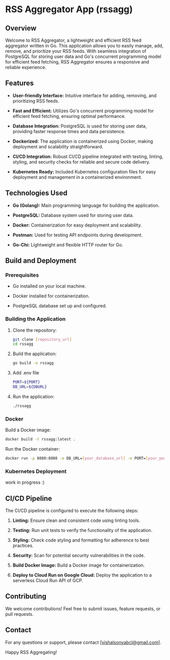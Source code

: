 # RSS Aggregator App (rssagg)

## Overview

Welcome to RSS Aggregator, a lightweight and efficient RSS feed aggregator written in Go. This application allows you to easily manage, add, remove, and prioritize your RSS feeds. With seamless integration of PostgreSQL for storing user data and Go's concurrent programming model for efficient feed fetching, RSS Aggregator ensures a responsive and reliable experience.

## Features

- **User-friendly Interface:** Intuitive interface for adding, removing, and prioritizing RSS feeds.
  
- **Fast and Efficient:** Utilizes Go's concurrent programming model for efficient feed fetching, ensuring optimal performance.

- **Database Integration:** PostgreSQL is used for storing user data, providing faster response times and data persistence.

- **Dockerized:** The application is containerized using Docker, making deployment and scalability straightforward.

- **CI/CD Integration:** Robust CI/CD pipeline integrated with testing, linting, styling, and security checks for reliable and secure code delivery.

- **Kubernetes Ready:** Included Kubernetes configuration files for easy deployment and management in a containerized environment.

## Technologies Used

- **Go (Golang):** Main programming language for building the application.
  
- **PostgreSQL:** Database system used for storing user data.

- **Docker:** Containerization for easy deployment and scalability.

- **Postman:** Used for testing API endpoints during development.

- **Go-Chi:** Lightweight and flexible HTTP router for Go.

## Build and Deployment

### Prerequisites

- Go installed on your local machine.
  
- Docker installed for containerization.
  
- PostgreSQL database set up and configured.

### Building the Application

1. Clone the repository:
   ```bash
   git clone [repository_url]
   cd rssagg
   ```

2. Build the application:
   ```bash
   go build -o rssagg
   ```
3. Add .env file
   ```bash
   PORT=${PORT}
   DB_URL=${DBURL}
   ```
4. Run the application:
   ```bash
   ./rssagg
   ```

### Docker

Build a Docker image:
```bash
docker build -t rssagg:latest .
```

Run the Docker container:
```bash
docker run -p 8080:8080 -e DB_URL=[your_database_url] -e PORT=[your_port]  rssagg:latest
```

### Kubernetes Deployment

work in progress :)

## CI/CD Pipeline

The CI/CD pipeline is configured to execute the following steps:

1. **Linting:** Ensure clean and consistent code using linting tools.
  
2. **Testing:** Run unit tests to verify the functionality of the application.
  
3. **Styling:** Check code styling and formatting for adherence to best practices.
  
4. **Security:** Scan for potential security vulnerabilities in the code.
  
5. **Build Docker Image:** Build a Docker image for containerization.
  
6. **Deploy to Cloud Run on Google Cloud:** Deploy the application to a serverless Cloud Run API of GCP.

## Contributing

We welcome contributions! Feel free to submit issues, feature requests, or pull requests. 


## Contact

For any questions or support, please contact [vishalsonyabcl@gmail.com].

Happy RSS Aggregating!

